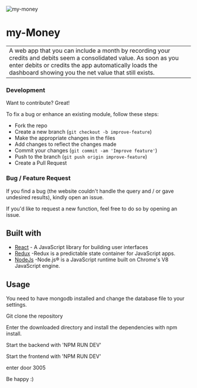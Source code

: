 ![my-money](https://user-images.githubusercontent.com/19498661/37944351-8e7bc348-3151-11e8-9b0d-34591f5a1a1e.jpg)

# my-Money
<table>
<tr>
<td>
A web app that you can include a month by recording your credits and debits seem a consolidated value.
As soon as you enter debits or credits the app automatically loads the dashboard showing you the net value that still exists.
</td>
</tr>
</table>

### Development
Want to contribute? Great!

To fix a bug or enhance an existing module, follow these steps:

- Fork the repo
- Create a new branch (`git checkout -b improve-feature`)
- Make the appropriate changes in the files
- Add changes to reflect the changes made
- Commit your changes (`git commit -am 'Improve feature'`)
- Push to the branch (`git push origin improve-feature`)
- Create a Pull Request 

### Bug / Feature Request

If you find a bug (the website couldn't handle the query and / or gave undesired results), kindly open an issue.

If you'd like to request a new function, feel free to do so by opening an issue.

## Built with 

- [React](https://reactjs.org/) - A JavaScript library for building user interfaces
- [Redux](https://redux.js.org/) -Redux is a predictable state container for JavaScript apps.
- [NodeJs](https://nodejs.org/en/) -Node.js® is a JavaScript runtime built on Chrome's V8 JavaScript engine.


## Usage


You need to have mongodb installed and change the database file to your settings.

Git clone the repository

Enter the downloaded directory and install the dependencies with npm install.

Start the backend with 'NPM RUN DEV'

Start the frontend with 'NPM RUN DEV'

enter door 3005

Be happy :)
